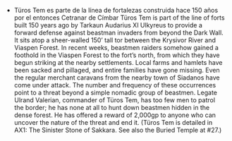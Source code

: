 - Türos Tem es parte de la línea de fortalezas construida hace 150 años por el entonces Cetranar de Címbar Türos Tem is part of the line of forts built 150 years ago by
  Tarkaun Audarius XI Ulkyreus to provide a forward defense
  against beastman invaders from beyond the Dark Wall. It sits
  atop a sheer-walled 150’ tall tor between the Krysivor River and
  Viaspen Forest. In recent weeks, beastmen raiders somehow
  gained a foothold in the Viaspen Forest to the fort’s north, from
  which they have begun striking at the nearby settlements. Local
  farms and hamlets have been sacked and pillaged, and entire
  families have gone missing. Even the regular merchant caravans
  from the nearby town of Siadanos have come under attack. The
  number and frequency of these occurrences point to a threat
  beyond a simple nomadic group of beastmen. Legate Ulrand
  Valerian, commander of Türos Tem, has too few men to patrol
  the border; he has none at all to hunt down beastmen hidden in
  the dense forest. He has offered a reward of 2,000gp to anyone
  who can uncover the nature of the threat and end it. (Türos Tem
  is detailed in AX1: The Sinister Stone of Sakkara. See also the
  Buried Temple at #27.)